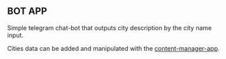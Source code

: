 BOT APP
-----------

Simple telegram chat-bot that outputs city description by the city name input.<br/>



Cities data can be added and manipulated with the 
[content-manager-app](https://github.com/strizhonov-secret/trvl-hlpr/tree/master/bot-content-manager).